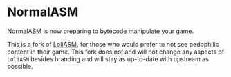 # NormalASM
NormalASM is now preparing to bytecode manipulate your game.

This is a fork of [LoliASM](https://github.com/LoliKingdom/LoliASM), for those who would prefer to not see pedophilic content in their game. 
This fork does not and will not change any aspects of `LoliASM` besides branding and will stay as up-to-date with upstream as possible.
